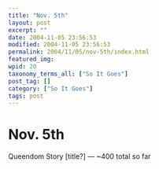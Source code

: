 ```yaml
---
title: "Nov. 5th"
layout: post
excerpt: ""
date: 2004-11-05 23:56:53
modified: 2004-11-05 23:56:53
permalink: 2004/11/05/nov-5th/index.html
featured_img: 
wpid: 20
taxonomy_terms_all: ["So It Goes"]
post_tag: []
category: ["So It Goes"]
tags: post
---
```


# Nov. 5th

Queendom Story \[title?\] — ~400 total so far
